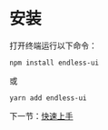 # 安装

打开终端运行以下命令：

```
npm install endless-ui
```

或

```
yarn add endless-ui
```





下一节：[快速上手](#/doc/start)
